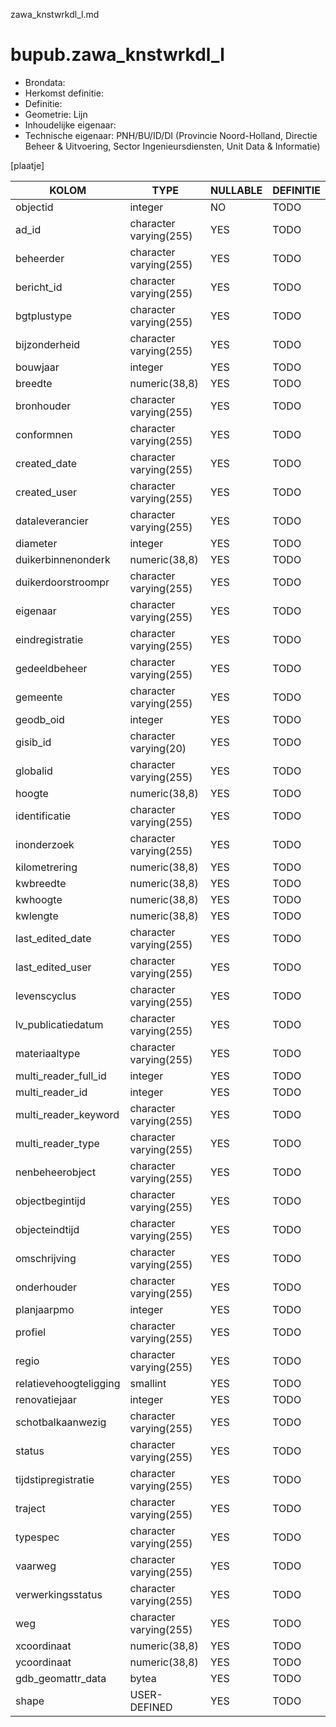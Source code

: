 zawa_knstwrkdl_l.md

# bupub.zawa_knstwrkdl_l


* Brondata: 
* Herkomst definitie: 
* Definitie: 
* Geometrie: Lijn
* Inhoudelijke eigenaar: 
* Technische eigenaar: PNH/BU/ID/DI (Provincie Noord-Holland, Directie Beheer & Uitvoering, Sector Ingenieursdiensten, Unit Data & Informatie)

[plaatje]


|KOLOM                            |TYPE                       |NULLABLE|DEFINITIE|
|------                           |----                       |-----   |-----    |
|objectid                         |integer                    |NO      |TODO|
|ad_id                            |character varying(255)     |YES     |TODO|
|beheerder                        |character varying(255)     |YES     |TODO|
|bericht_id                       |character varying(255)     |YES     |TODO|
|bgtplustype                      |character varying(255)     |YES     |TODO|
|bijzonderheid                    |character varying(255)     |YES     |TODO|
|bouwjaar                         |integer                    |YES     |TODO|
|breedte                          |numeric(38,8)              |YES     |TODO|
|bronhouder                       |character varying(255)     |YES     |TODO|
|conformnen                       |character varying(255)     |YES     |TODO|
|created_date                     |character varying(255)     |YES     |TODO|
|created_user                     |character varying(255)     |YES     |TODO|
|dataleverancier                  |character varying(255)     |YES     |TODO|
|diameter                         |integer                    |YES     |TODO|
|duikerbinnenonderk               |numeric(38,8)              |YES     |TODO|
|duikerdoorstroompr               |character varying(255)     |YES     |TODO|
|eigenaar                         |character varying(255)     |YES     |TODO|
|eindregistratie                  |character varying(255)     |YES     |TODO|
|gedeeldbeheer                    |character varying(255)     |YES     |TODO|
|gemeente                         |character varying(255)     |YES     |TODO|
|geodb_oid                        |integer                    |YES     |TODO|
|gisib_id                         |character varying(20)      |YES     |TODO|
|globalid                         |character varying(255)     |YES     |TODO|
|hoogte                           |numeric(38,8)              |YES     |TODO|
|identificatie                    |character varying(255)     |YES     |TODO|
|inonderzoek                      |character varying(255)     |YES     |TODO|
|kilometrering                    |numeric(38,8)              |YES     |TODO|
|kwbreedte                        |numeric(38,8)              |YES     |TODO|
|kwhoogte                         |numeric(38,8)              |YES     |TODO|
|kwlengte                         |numeric(38,8)              |YES     |TODO|
|last_edited_date                 |character varying(255)     |YES     |TODO|
|last_edited_user                 |character varying(255)     |YES     |TODO|
|levenscyclus                     |character varying(255)     |YES     |TODO|
|lv_publicatiedatum               |character varying(255)     |YES     |TODO|
|materiaaltype                    |character varying(255)     |YES     |TODO|
|multi_reader_full_id             |integer                    |YES     |TODO|
|multi_reader_id                  |integer                    |YES     |TODO|
|multi_reader_keyword             |character varying(255)     |YES     |TODO|
|multi_reader_type                |character varying(255)     |YES     |TODO|
|nenbeheerobject                  |character varying(255)     |YES     |TODO|
|objectbegintijd                  |character varying(255)     |YES     |TODO|
|objecteindtijd                   |character varying(255)     |YES     |TODO|
|omschrijving                     |character varying(255)     |YES     |TODO|
|onderhouder                      |character varying(255)     |YES     |TODO|
|planjaarpmo                      |integer                    |YES     |TODO|
|profiel                          |character varying(255)     |YES     |TODO|
|regio                            |character varying(255)     |YES     |TODO|
|relatievehoogteligging           |smallint                   |YES     |TODO|
|renovatiejaar                    |integer                    |YES     |TODO|
|schotbalkaanwezig                |character varying(255)     |YES     |TODO|
|status                           |character varying(255)     |YES     |TODO|
|tijdstipregistratie              |character varying(255)     |YES     |TODO|
|traject                          |character varying(255)     |YES     |TODO|
|typespec                         |character varying(255)     |YES     |TODO|
|vaarweg                          |character varying(255)     |YES     |TODO|
|verwerkingsstatus                |character varying(255)     |YES     |TODO|
|weg                              |character varying(255)     |YES     |TODO|
|xcoordinaat                      |numeric(38,8)              |YES     |TODO|
|ycoordinaat                      |numeric(38,8)              |YES     |TODO|
|gdb_geomattr_data                |bytea                      |YES     |TODO|
|shape                            |USER-DEFINED               |YES     |TODO|
